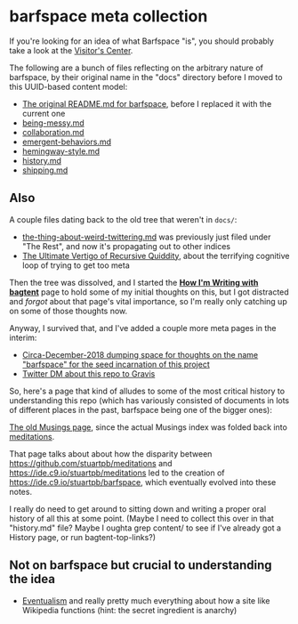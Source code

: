 # barfspace meta collection

If you're looking for an idea of what Barfspace "is", you should probably take a look at the [Visitor's Center][visit].

[Visit]: 434dd429-b16d-4924-996f-aaf2ebff29ef.md

The following are a bunch of files reflecting on the arbitrary nature of barfspace, by their original name in the "docs" directory before I moved to this UUID-based content model:

- [The original README.md for barfspace][old-README.md], before I replaced it with the current one
- [being-messy.md][]
- [collaboration.md][]
- [emergent-behaviors.md][]
- [hemingway-style.md][]
- [history.md][]
- [shipping.md][]

## Also

A couple files dating back to the old tree that weren't in `docs/`:

- [the-thing-about-weird-twittering.md][] was previously just filed under "The Rest", and now it's propagating out to other indices
- [The Ultimate Vertigo of Recursive Quiddity][metavertigo], about the terrifying cognitive loop of trying to get too meta

Then the tree was dissolved, and I started the **[How I'm Writing with bagtent][HIWWB]** page to hold some of my initial thoughts on this, but I got distracted and *forgot* about that page's vital importance, so I'm really only catching up on some of those thoughts now.

[HIWWB]: 13ceb37e-99d5-417b-be3c-ec7e1bc537ac.md

Anyway, I survived that, and I've added a couple more meta pages in the interim:

- [Circa-December-2018 dumping space for thoughts on the name "barfspace" for the seed incarnation of this project][name explainer]
- [Twitter DM about this repo to Gravis][cera]

So, here's a page that kind of alludes to some of the most critical history to understanding this repo (which has variously consisted of documents in lots of different places in the past, barfspace being one of the bigger ones):

[The old Musings page][Musings], since the actual Musings index was folded back into [meditations][].

That page talks about about how the disparity between https://github.com/stuartpb/meditations and https://ide.c9.io/stuartpb/meditations led to the creation of https://ide.c9.io/stuartpb/barfspace, which eventually evolved into these notes.

I really do need to get around to sitting down and writing a proper oral history of all this at some point. (Maybe I need to collect this over in that "history.md" file? Maybe I oughta grep content/ to see if I've already got a History page, or run bagtent-top-links?)

[Musings]: b3a81329-fbe5-42e6-be3c-5a836c5155e7.md
[Meditations]: 8f2359ae-186f-4878-b5e5-33f3c177e6fc.md

## Not on barfspace but crucial to understanding the idea

- [Eventualism][] and really pretty much everything about how a site like Wikipedia functions (hint: the secret ingredient is anarchy)

[Eventualism]: https://meta.wikimedia.org/wiki/Eventualism

[old-README.md]: 3609bb20-cf36-4a07-933c-868066cf1fb1.md
[being-messy.md]: c2afc8bf-97af-414f-a937-74ae781f14b5.md
[collaboration.md]: abf92e6b-7ba0-41f3-b13a-63ec77133cf3.md
[emergent-behaviors.md]: 5675d6ea-59ed-4bc1-9c27-d1e3508ee95b.md
[hemingway-style.md]: 0cd34f9f-b6e5-415a-a6cb-adbfc8545616.md
[history.md]: 0621dc44-9276-47ef-877b-56756163e04f.md
[shipping.md]: 3be1bdac-5125-4c19-a321-09dfaab6d9f3.md
[the-thing-about-weird-twittering.md]: 8c57e9e9-4016-4445-9dc7-4c10cf6b5854.md
[metavertigo]: 3ef0ffc5-818e-4c16-be90-0a8bd6eb8778.md
[cera]: 2347199d-e489-4e3f-a1a4-8139755b80f2.md
[name explainer]: f5d72b81-ccb9-45d0-8029-be70895f65ca.md
